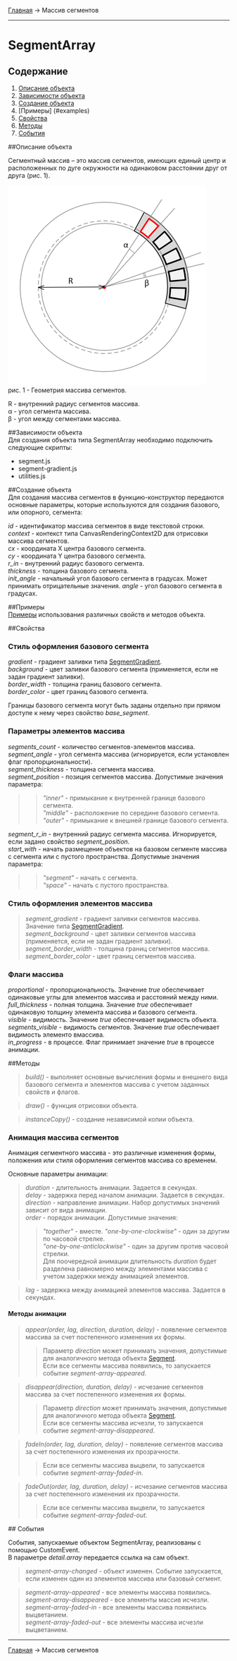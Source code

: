 <a href="../../readme.ru.html">Главная</a> → Массив сегментов

***

# SegmentArray

## Содержание
1. [Описание объекта](#description)  
2. [Зависимости объекта](#dependencies)  
3. [Создание объекта](#constructor)  
4. [Примеры] (#examples)  
5. [Свойства](#properties)  
6. [Методы](#methods)  
7. [События](#events)  

##<a id="description"></a>Описание объекта

Сегментный массив – это массив сегментов, имеющих единый центр и расположенных по дуге окружности на одинаковом расстоянии друг от друга (рис. 1).

![SegmentArrayGeometry](../../docs/images/segment_array_geometry.png)  
рис. 1 - Геометрия массива сегментов.

R - внутренний радиус сегментов массива.  
α - угол сегмента массива.  
β - угол между сегментами массива.  

##<a id="dependencies"></a>Зависимости объекта  
Для создания объекта типа SegmentArray необходимо подключить следующие скрипты:  

* segment.js  
* segment-gradient.js  
* utilities.js  

##<a id="constructor"></a>Создание объекта  
Для создания массива сегментов в функцию-конструктор передаются основные параметры, которые используются для создания базового, или опорного, сегмента:
>
*id* - идентификатор массива сегментов в виде текстовой строки.  
*context* - контекст типа CanvasRenderingContext2D для отрисовки массива сегментов.  
*cx* - координата X центра базового сегмента.  
*cy* - координата Y центра базового сегмента.  
*r_in* - внутренний радиус базового сегмента.  
*thickness* - толщина базового сегмента.  
*init_angle* - начальный угол базового сегмента в градусах. Может принимать отрицательные значения. 
*angle* - угол базового сегмента в градусах.

##<a id="examples"></a>Примеры  
<a href="../../examples/segment-array-examples.html" target="_blank">Примеры</a> использования различных свойств и методов объекта.  

##<a id="properties"></a>Свойства

### Стиль оформления базового сегмента  
>
*gradient* - градиент заливки типа <a href="segment-gradient.ru.html">SegmentGradient</a>.   
*background* - цвет заливки базового сегмента (применяется, если не задан градиент заливки).  
*border_width* - толщина границ базового сегмента.  
*border_color* - цвет границ базового сегмента.  

Границы базового сегмента могут быть заданы отдельно при прямом доступе к нему через свойство *base_segment*.

### Параметры элементов массива  
>
*segments_count* - количество сегментов-элементов массива.  
*segment_angle* - угол сегмента массива (игнорируется, если установлен флаг пропорциональности).  
*segment_thickness* - толщина сегмента массива.  
*segment_position* - позиция сегментов массива. Допустимые значения параметра:  
>> _"inner"_ - примыкание к внутренней границе базового сегмента.  
>> _"middle"_ - расположение по середине базового сегмента.  
>> _"outer"_ - примыкание к внешней границе базового сегмента.  
>
*segment_r_in* - внутренний радиус сегмента массива. Игнорируется, если задано свойство *segment_position*.  
*start_with* - начать размещение объектов на базовом сегменте массива с сегмента или с пустого пространства. Допустимые значения параметра:  
>> _"segment"_ - начать с сегмента.  
>> _"space"_ - начать с пустого пространства.  

### Стиль оформления элементов массива
> *segment_gradient* - градиент заливки сегментов массива. Значение типа <a href="segment-gradient.ru.html">SegmentGradient</a>.  
> *segment_background* - цвет заливки сегментов массива (применяется, если не задан градиент заливки).  
> *segment_border_width* - толщина границ сегментов массива.  
> *segment_border_color* - цвет границ сегментов массива.  

### Флаги массива
>
*proportional* - пропорциональность. Значение *true* обеспечивает одинаковые углы для элементов массива и расстояний между ними.  
*full_thickness* - полная толщина. Значение *true* обеспечивает одинаковую толщину элемента массива и базового сегмента.  
*visible* - видимость. Значение *true* обеспечивает видимость объекта.  
*segments_visible* - видимость сегментов. Значение *true* обеспечивает видимость элементо вмассива.  
*in_progress* - в процессе. Флаг принимает значение *true* в процессе анимации.

##<a id="methods"></a>Методы

> *build()* - выполняет основные вычисления формы и внешнего вида базового сегмента и элементов массива с учетом заданных свойств и флагов.

> *draw()* - функция отрисовки объекта.  

> *instanceCopy()* - создание независимой копии объекта.  

### Анимация массива сегментов

Анимация сегментного массива - это различные изменения формы, положения или стиля оформления сегментов массива со временем.

Основные параметры анимации:
> *duration* - длительность анимации. Задается в секундах.  
> *delay* - задержка перед началом анимации. Задается в секундах.   
> *direction* - направление анимации. Набор допустимых значений зависит от вида анимации.  
> *order* - порядок анимации. Допустимые значения:  
>> _"together"_ - вместе.
>> _"one-by-one-clockwise"_ - один за другим по часовой стрелке.  
>> _"one-by-one-anticlockwise"_ - один за другим против часовой стрелки.  
>> Для поочередной анимации длительность *duration* будет разделена равномерно между элементами массива с учетом задержки между анимацией элементов.

> *lag* - задержка между анимацией элементов массива. Задается в секундах.  

#### Методы анимации

> *appear(order, lag, direction, duration, delay)* - появление сегментов массива за счет постепенного изменения их формы.  
>> Параметр *direction* может принимать значения, допустимые для аналогичного метода объекта <a href="segment.ru.html">Segment</a>.  
Если все сегменты массива появились, то запускается событие *segment-array-appeared*.

> *disappear(direction, duration, delay)* - исчезание сегментов массива за счет постепенного изменения их формы.  
>> Параметр *direction* может принимать значения, допустимые для аналогичного метода объекта <a href="segment.ru.html">Segment</a>.  
Если все сегменты массива исчезли, то запускается событие *segment-array-disappeared*.

> *fadeIn(order, lag, duration, delay)* - появление сегментов массива за счет постепенного изменения их прозрачности.  
>> Если все сегменты массива выцвели, то запускается событие *segment-array-faded-in*.  

> *fadeOut(order, lag, duration, delay)* - исчезание сегментов массива за счет постепенного изменения их прозрачности.
>> Если все сегменты массива выцвели, то запускается событие *segment-array-faded-out*.  

##<a id="events"></a> События

События, запускаемые объектом SegmentArray, реализованы с помощью CustomEvent.  
В параметре *detail.array* передается ссылка на сам объект.

> *segment-array-changed* - объект изменен. Событие запускается, если изменен один из элементов массива или базовый сегмент.  

> *segment-array-appeared* - все элементы массива появились.  
> *segment-array-disappeared* - все элементы массив исчезли.  
> *segment-array-faded-in* - все элементы массива появились выцветанием.  
> *segment-array-faded-out* - все элементы массива исчезли выцветанием.  

***

<a href="../../readme.ru.html">Главная</a> → Массив сегментов  